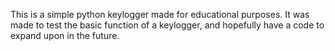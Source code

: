 This is a simple python keylogger made for educational purposes. It was made to test the basic function of a keylogger, and hopefully have a code to expand upon in the future.

